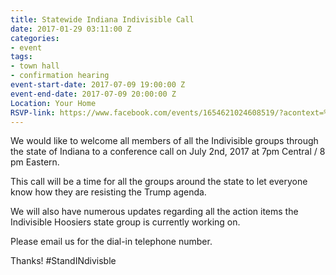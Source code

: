 ```yaml
---
title: Statewide Indiana Indivisible Call
date: 2017-01-29 03:11:00 Z
categories:
- event
tags:
- town hall
- confirmation hearing
event-start-date: 2017-07-09 19:00:00 Z
event-end-date: 2017-07-09 20:00:00 Z
Location: Your Home
RSVP-link: https://www.facebook.com/events/1654621024608519/?acontext=%7B%22source%22%3A4%2C%22action_history%22%3A%22null%22%7D&source=4&action_history=null
---
```


We would like to welcome all members of all the Indivisible groups through the state of Indiana to a conference call on July 2nd, 2017 at 7pm Central / 8 pm Eastern. 

This call will be a time for all the groups around the state to let everyone know how they are resisting the Trump agenda. 

We will also have numerous updates regarding all the action items the Indivisible Hoosiers state group is currently working on. 

Please email us for the dial-in telephone number. 

Thanks! #StandINdivisble 